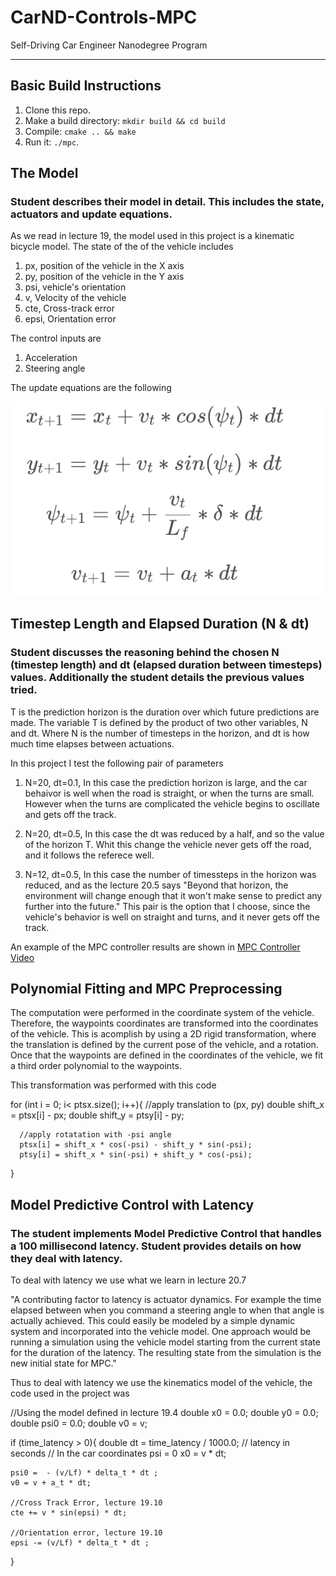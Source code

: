 # CarND-Controls-MPC
Self-Driving Car Engineer Nanodegree Program

---

## Basic Build Instructions

1. Clone this repo.
2. Make a build directory: `mkdir build && cd build`
3. Compile: `cmake .. && make`
4. Run it: `./mpc`.


[UpdateEqs]: ./update_eqs.png "Update Equations"

## The Model
### Student describes their model in detail. This includes the state, actuators and update equations.

As we read in lecture 19, the model used in this project is a kinematic bicycle model. The state of the of the vehicle includes 

1. px, position of the vehicle in the X axis
2. py, position of the vehicle in the Y axis
3. psi, vehicle's orientation
4. v, Velocity of the vehicle
5. cte, Cross-track error
6. epsi,  Orientation error

The control inputs are

1. Acceleration
2. Steering angle


The update equations are the following

![alt text][UpdateEqs]



## Timestep Length and Elapsed Duration (N & dt)

### Student discusses the reasoning behind the chosen N (timestep length) and dt (elapsed duration between timesteps) values. Additionally the student details the previous values tried.

T is the prediction horizon is the duration over which future predictions are made. The variable T is defined by the product of two other variables, N and dt.
Where N is the number of timesteps in the horizon, and dt is how much time elapses between actuations. 

In this project I test the following pair of parameters 

1. N=20, dt=0.1, 
In this case the prediction horizon is large, and the car behaivor is well when the road is straight, or when the turns are small. However when the turns are complicated the vehicle begins to oscillate and gets off the track.

2. N=20, dt=0.5,
In this case the dt was reduced by a half, and so the value of the horizon T. Whit this change the vehicle never gets off the road, and it follows the referece well.

3. N=12, dt=0.5,
In this case the number of timessteps in the horizon was reduced, and as the lecture 20.5 says "Beyond that horizon, the environment will change enough that it won't make sense to predict any further into the future." This pair is the option that I choose, since the vehicle's behavior is well on straight and turns, and it never gets off the track.

An example of the MPC controller results are shown in [MPC Controller Video](
https://www.dropbox.com/s/151ehq14vydlnys/mpc.mov?dl=0)

## Polynomial Fitting and MPC Preprocessing


The computation were performed in the coordinate system of the vehicle. Therefore, the waypoints coordinates are transformed into the coordinates of the vehicle. This is acomplish by using a 2D rigid transformation, where the translation is defined by the current pose of the vehicle, and a rotation. Once that the waypoints are defined in the coordinates of the vehicle, we fit a third order polynomial to the waypoints. 

This transformation was performed with this code

  for (int i = 0; i< ptsx.size(); i++){
      //apply translation to (px, py)
      double shift_x = ptsx[i] - px;
      double shift_y = ptsy[i] - py;
      
      //apply rotatation with -psi angle
      ptsx[i] = shift_x * cos(-psi) - shift_y * sin(-psi);
      ptsy[i] = shift_x * sin(-psi) + shift_y * cos(-psi);
  }


## Model Predictive Control with Latency

### The student implements Model Predictive Control that handles a 100 millisecond latency. Student provides details on how they deal with latency.

To deal with latency we use what we learn in lecture 20.7

"A contributing factor to latency is actuator dynamics. For example the time elapsed between when you command a steering angle to when that angle is actually achieved. This could easily be modeled by a simple dynamic system and incorporated into the vehicle model. One approach would be running a simulation using the vehicle model starting from the current state for the duration of the latency. The resulting state from the simulation is the new initial state for MPC."

Thus to deal with latency we use the kinematics model of the vehicle, the code used in the project was 


//Using the model defined in lecture 19.4
double x0 = 0.0;
double y0 = 0.0;
double psi0 = 0.0;
double v0 = v;

if (time_latency > 0){
    double dt = time_latency / 1000.0; // latency in seconds
    // In the car coordinates psi = 0
    x0 = v * dt;
    
    psi0 =  - (v/Lf) * delta_t * dt ;
    v0 = v + a_t * dt;
    
    //Cross Track Error, lecture 19.10
    cte += v * sin(epsi) * dt;
    
    //Orientation error, lecture 19.10
    epsi -= (v/Lf) * delta_t * dt ;
}

